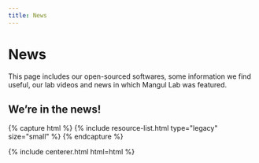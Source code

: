 ```yaml
---
title: News
---
```


# <i class="fas fa-tools"></i>News

This page includes our open-sourced softwares, some information we find useful, our lab videos and news in which Mangul Lab was featured.  

<!-- section break -->

## We’re in the news!

{% capture html %}
{% include resource-list.html type="legacy" size="small" %}
{% endcapture %}

{% include centerer.html html=html %}






